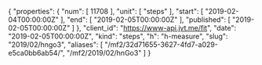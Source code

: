 {
  "properties": {
    "num": [
      11708
    ],
    "unit": [
      "steps"
    ],
    "start": [
      "2019-02-04T00:00:00Z"
    ],
    "end": [
      "2019-02-05T00:00:00Z"
    ],
    "published": [
      "2019-02-05T00:00:00Z"
    ]
  },
  "client_id": "https://www-api.jvt.me/fit",
  "date": "2019-02-05T00:00:00Z",
  "kind": "steps",
  "h": "h-measure",
  "slug": "2019/02/hngo3",
  "aliases": [
    "/mf2/32d71655-3627-4fd7-a029-e5ca0bb6ab54/",
    "/mf2/2019/02/hnGo3"
  ]
}
